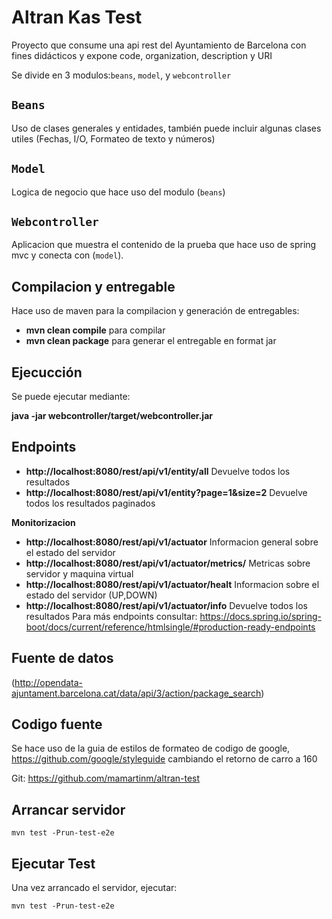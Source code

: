 # Altran Kas Test

Proyecto que consume una api rest del Ayuntamiento de Barcelona con fines didácticos y expone code, organization, description y URI 

Se divide en 3 modulos:`beans`, `model`, y `webcontroller`

## `Beans`
Uso de clases generales y entidades, también puede incluir algunas clases utiles (Fechas, I/O, Formateo de texto y números)
  
## `Model`
Logica de negocio que hace uso del modulo (`beans`)

## `Webcontroller`
 
Aplicacion que muestra el contenido de la prueba que hace uso de spring mvc y conecta con (`model`).

## Compilacion y entregable 
 
Hace uso de maven para la compilacion y generación de entregables:

* **mvn clean compile** para compilar
* **mvn clean package** para generar el entregable en format jar

## Ejecucción
    
Se puede ejecutar mediante:

**java -jar webcontroller/target/webcontroller.jar**

## Endpoints

* **http://localhost:8080/rest/api/v1/entity/all** Devuelve todos los resultados
* **http://localhost:8080/rest/api/v1/entity?page=1&size=2** Devuelve todos los resultados paginados

**Monitorizacion**

* **http://localhost:8080/rest/api/v1/actuator** Informacion general sobre el estado del servidor
* **http://localhost:8080/rest/api/v1/actuator/metrics/** Metricas sobre servidor y maquina virtual
* **http://localhost:8080/rest/api/v1/actuator/healt** Informacion sobre el estado del servidor (UP,DOWN)
* **http://localhost:8080/rest/api/v1/actuator/info** Devuelve todos los resultados
Para más endpoints consultar: https://docs.spring.io/spring-boot/docs/current/reference/htmlsingle/#production-ready-endpoints

## Fuente de datos
(http://opendata-ajuntament.barcelona.cat/data/api/3/action/package_search)

## Codigo fuente
Se hace uso de la guia de estilos de formateo de codigo de google, https://github.com/google/styleguide cambiando el retorno de carro a 160

Git: https://github.com/mamartinm/altran-test


## Arrancar servidor

<code>mvn test -Prun-test-e2e</code>

## Ejecutar Test

Una vez arrancado el servidor, ejecutar:

<code>mvn test -Prun-test-e2e</code>

